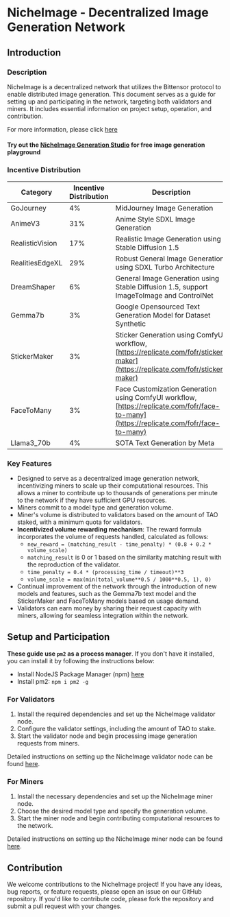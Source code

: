 # NicheImage - Decentralized Image Generation Network

## Introduction

### Description
NicheImage is a decentralized network that utilizes the Bittensor protocol to enable distributed image generation. This document serves as a guide for setting up and participating in the network, targeting both validators and miners. It includes essential information on project setup, operation, and contribution.

For more information, please click [here](image_generation_subnet/NicheImage.md)

#### Try out the [NicheImage Generation Studio](https://nicheimage.streamlit.app/) for free image generation playground


### Incentive Distribution

| Category        | Incentive Distribution | Description                                                                                                        |
|-----------------|------------------------|--------------------------------------------------------------------------------------------------------------------|
| GoJourney       | 4%                     | MidJourney Image Generation                                                                                        |
| AnimeV3         | 31%                    | Anime Style SDXL Image Generation                                                                                  |
| RealisticVision | 17%                    | Realistic Image Generation using Stable Diffusion 1.5                                                              |
| RealitiesEdgeXL | 29%                    | Robust General Image Generation using SDXL Turbo Architecture                                                      |
| DreamShaper     | 6%                     | General Image Generation using Stable Diffusion 1.5, support ImageToImage and ControlNet                           |
| Gemma7b         | 3%                     | Google Opensourced Text Generation Model for Dataset Synthetic                                                     |
| StickerMaker    | 3%                     | Sticker Generation using ComfyUI workflow, [https://replicate.com/fofr/sticker-maker](https://replicate.com/fofr/sticker-maker) |
| FaceToMany      | 3%                     | Face Customization Generation using ComfyUI workflow, [https://replicate.com/fofr/face-to-many](https://replicate.com/fofr/face-to-many) |
| Llama3_70b      | 4%                     | SOTA Text Generation by Meta|

### Key Features
- Designed to serve as a decentralized image generation network, incentivizing miners to scale up their computational resources. This allows a miner to contribute up to thousands of generations per minute to the network if they have sufficient GPU resources.
- Miners commit to a model type and generation volume.
- Miner's volume is distributed to validators based on the amount of TAO staked, with a minimum quota for validators.
- **Incentivized volume rewarding mechanism**: The reward formula incorporates the volume of requests handled, calculated as follows:
  - `new_reward = (matching_result - time_penalty) * (0.8 + 0.2 * volume_scale)`
  - `matching_result` is 0 or 1 based on the similarity matching result with the reproduction of the validator.
  - `time_penalty = 0.4 * (processing_time / timeout)**3`
  - `volume_scale = max(min(total_volume**0.5 / 1000**0.5, 1), 0)`
- Continual improvement of the network through the introduction of new models and features, such as the Gemma7b text model and the StickerMaker and FaceToMany models based on usage demand.
- Validators can earn money by sharing their request capacity with miners, allowing for seamless integration within the network.

## Setup and Participation

**These guide use `pm2` as a process manager**. If you don't have it installed, you can install it by following the instructions below:
- Install NodeJS Package Manager (npm) [here](https://nodejs.org/en/download/package-manager)
- Install pm2: `npm i pm2 -g`

### For Validators
1. Install the required dependencies and set up the NicheImage validator node.
2. Configure the validator settings, including the amount of TAO to stake.
3. Start the validator node and begin processing image generation requests from miners.

Detailed instructions on setting up the NicheImage validator node can be found [here](instructions/validator.md).

### For Miners
1. Install the necessary dependencies and set up the NicheImage miner node.
2. Choose the desired model type and specify the generation volume.
3. Start the miner node and begin contributing computational resources to the network.

Detailed instructions on setting up the NicheImage miner node can be found [here](instructions/miner.md).

## Contribution
We welcome contributions to the NicheImage project! If you have any ideas, bug reports, or feature requests, please open an issue on our GitHub repository. If you'd like to contribute code, please fork the repository and submit a pull request with your changes.

